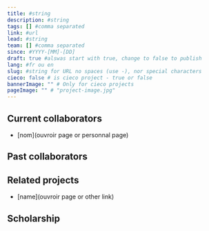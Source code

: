 ```yaml
---
title: #string
description: #string
tags: [] #comma separated
link: #url
lead: #string
team: [] #comma separated
since: #YYYY-[MM]-[DD]
draft: true #alswas start with true, change to false to publish
lang: #fr ou en
slug: #string for URL no spaces (use -), nor special characters
cieco: false # is cieco project - true or false
bannerImage: "" # Only for cieco projects
pageImage: "" # "project-image.jpg" 
---
```


<!-- project description -->


## Current collaborators
- [nom](ouvroir page or personnal page)


## Past collaborators


## Related projects
- [name](ouvroir page or other link)


## Scholarship
<!--publications, expos, articles, conférences-->





<!-- copy this to start a new yaml frontmatter
title: 
description: 
tags: []
link: 
lead: 
team: []
since: 
draft: true
lang: 
slug: 
-->